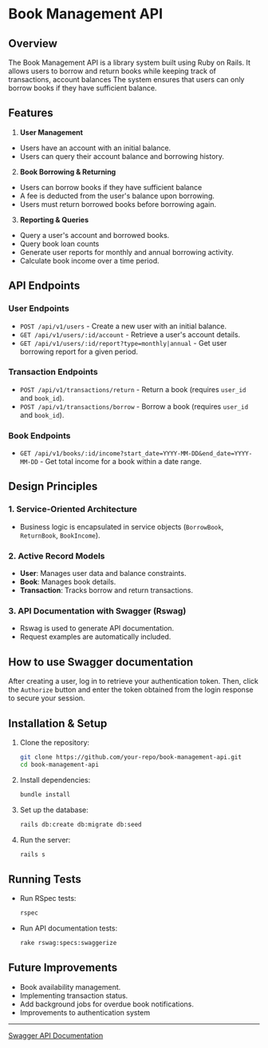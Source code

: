# Book Management API

## Overview

The Book Management API is a library system built using Ruby on Rails. It allows users to borrow and return books while keeping track of transactions, account balances The system ensures that users can only borrow books if they have sufficient balance.

## Features

1. **User Management**
  - Users have an account with an initial balance.
  - Users can query their account balance and borrowing history.
2. **Book Borrowing & Returning**
  - Users can borrow books if they have sufficient balance
  - A fee is deducted from the user's balance upon borrowing.
  - Users must return borrowed books before borrowing again.
3. **Reporting & Queries**
  - Query a user's account and borrowed books.
  - Query book loan counts
  - Generate user reports for monthly and annual borrowing activity.
  - Calculate book income over a time period.

## API Endpoints

### User Endpoints

- `POST /api/v1/users` - Create a new user with an initial balance.
- `GET /api/v1/users/:id/account` - Retrieve a user's account details.
- `GET /api/v1/users/:id/report?type=monthly|annual` - Get user borrowing report for a given period.

### Transaction Endpoints

- `POST /api/v1/transactions/return` - Return a book (requires `user_id` and `book_id`).
- `POST /api/v1/transactions/borrow` - Borrow a book (requires `user_id` and `book_id`).

### Book Endpoints
- `GET /api/v1/books/:id/income?start_date=YYYY-MM-DD&end_date=YYYY-MM-DD` - Get total income for a book within a date range.

## Design Principles

### **1. Service-Oriented Architecture**

- Business logic is encapsulated in service objects (`BorrowBook`, `ReturnBook`, `BookIncome`).

### **2. Active Record Models**

- **User**: Manages user data and balance constraints.
- **Book**: Manages book details.
- **Transaction**: Tracks borrow and return transactions.

### **3. API Documentation with Swagger (Rswag)**

- Rswag is used to generate API documentation.
- Request examples are automatically included.

## How to use Swagger documentation
After creating a user, log in to retrieve your authentication token. Then, click the `Authorize` button and enter the token obtained from the login response to secure your session.

## Installation & Setup

1. Clone the repository:
   ```sh
   git clone https://github.com/your-repo/book-management-api.git
   cd book-management-api
   ```
2. Install dependencies:
   ```sh
   bundle install
   ```
3. Set up the database:
   ```sh
   rails db:create db:migrate db:seed
   ```
4. Run the server:
   ```sh
   rails s
   ```

## Running Tests

- Run RSpec tests:
  ```sh
  rspec
  ```
- Run API documentation tests:
  ```sh
  rake rswag:specs:swaggerize
  ```

## Future Improvements

- Book availability management.
- Implementing transaction status.
- Add background jobs for overdue book notifications.
- Improvements to authentication system

---

[Swagger API Documentation](http://localhost:3000/api-docs)



